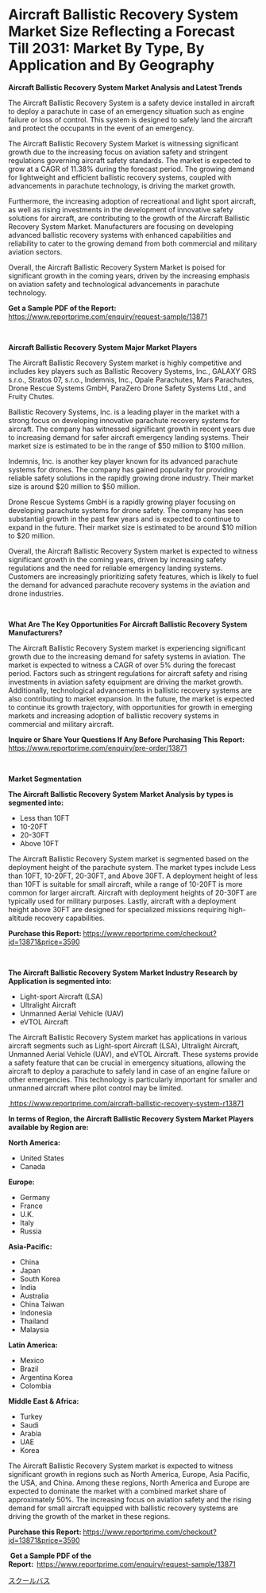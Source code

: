 <p><h1>Aircraft Ballistic Recovery System Market Size Reflecting a Forecast Till 2031: Market By Type, By Application and By Geography</h1></p><p><strong>Aircraft Ballistic Recovery System Market Analysis and Latest Trends</strong></p>
<p><p>The Aircraft Ballistic Recovery System is a safety device installed in aircraft to deploy a parachute in case of an emergency situation such as engine failure or loss of control. This system is designed to safely land the aircraft and protect the occupants in the event of an emergency.</p><p>The Aircraft Ballistic Recovery System Market is witnessing significant growth due to the increasing focus on aviation safety and stringent regulations governing aircraft safety standards. The market is expected to grow at a CAGR of 11.38% during the forecast period. The growing demand for lightweight and efficient ballistic recovery systems, coupled with advancements in parachute technology, is driving the market growth.</p><p>Furthermore, the increasing adoption of recreational and light sport aircraft, as well as rising investments in the development of innovative safety solutions for aircraft, are contributing to the growth of the Aircraft Ballistic Recovery System Market. Manufacturers are focusing on developing advanced ballistic recovery systems with enhanced capabilities and reliability to cater to the growing demand from both commercial and military aviation sectors.</p><p>Overall, the Aircraft Ballistic Recovery System Market is poised for significant growth in the coming years, driven by the increasing emphasis on aviation safety and technological advancements in parachute technology.</p></p>
<p><strong>Get a Sample PDF of the Report:&nbsp;</strong> <a href="https://www.reportprime.com/enquiry/request-sample/13871">https://www.reportprime.com/enquiry/request-sample/13871</a></p>
<p>&nbsp;</p>
<p><strong>Aircraft Ballistic Recovery System Major Market Players</strong></p>
<p><p>The Aircraft Ballistic Recovery System market is highly competitive and includes key players such as Ballistic Recovery Systems, Inc., GALAXY GRS s.r.o., Stratos 07, s.r.o., Indemnis, Inc., Opale Parachutes, Mars Parachutes, Drone Rescue Systems GmbH, ParaZero Drone Safety Systems Ltd., and Fruity Chutes.</p><p>Ballistic Recovery Systems, Inc. is a leading player in the market with a strong focus on developing innovative parachute recovery systems for aircraft. The company has witnessed significant growth in recent years due to increasing demand for safer aircraft emergency landing systems. Their market size is estimated to be in the range of $50 million to $100 million.</p><p>Indemnis, Inc. is another key player known for its advanced parachute systems for drones. The company has gained popularity for providing reliable safety solutions in the rapidly growing drone industry. Their market size is around $20 million to $50 million.</p><p>Drone Rescue Systems GmbH is a rapidly growing player focusing on developing parachute systems for drone safety. The company has seen substantial growth in the past few years and is expected to continue to expand in the future. Their market size is estimated to be around $10 million to $20 million.</p><p>Overall, the Aircraft Ballistic Recovery System market is expected to witness significant growth in the coming years, driven by increasing safety regulations and the need for reliable emergency landing systems. Customers are increasingly prioritizing safety features, which is likely to fuel the demand for advanced parachute recovery systems in the aviation and drone industries.</p></p>
<p>&nbsp;</p>
<p><strong>What Are The Key Opportunities For Aircraft Ballistic Recovery System Manufacturers?</strong></p>
<p><p>The Aircraft Ballistic Recovery System market is experiencing significant growth due to the increasing demand for safety systems in aviation. The market is expected to witness a CAGR of over 5% during the forecast period. Factors such as stringent regulations for aircraft safety and rising investments in aviation safety equipment are driving the market growth. Additionally, technological advancements in ballistic recovery systems are also contributing to market expansion. In the future, the market is expected to continue its growth trajectory, with opportunities for growth in emerging markets and increasing adoption of ballistic recovery systems in commercial and military aircraft.</p></p>
<p><strong>Inquire or Share Your Questions If Any Before Purchasing This Report:</strong> <a href="https://www.reportprime.com/enquiry/pre-order/13871">https://www.reportprime.com/enquiry/pre-order/13871</a></p>
<p>&nbsp;</p>
<p><strong>Market Segmentation</strong></p>
<p><strong>The Aircraft Ballistic Recovery System Market Analysis by types is segmented into:</strong></p>
<p><ul><li>Less than 10FT</li><li>10-20FT</li><li>20-30FT</li><li>Above 10FT</li></ul></p>
<p><p>The Aircraft Ballistic Recovery System market is segmented based on the deployment height of the parachute system. The market types include Less than 10FT, 10-20FT, 20-30FT, and Above 30FT. A deployment height of less than 10FT is suitable for small aircraft, while a range of 10-20FT is more common for larger aircraft. Aircraft with deployment heights of 20-30FT are typically used for military purposes. Lastly, aircraft with a deployment height above 30FT are designed for specialized missions requiring high-altitude recovery capabilities.</p></p>
<p><strong>Purchase this Report:&nbsp;</strong><a href="https://www.reportprime.com/checkout?id=13871&price=3590">https://www.reportprime.com/checkout?id=13871&price=3590</a></p>
<p>&nbsp;</p>
<p><strong>The Aircraft Ballistic Recovery System Market Industry Research by Application is segmented into:</strong></p>
<p><ul><li>Light-sport Aircraft (LSA)</li><li>Ultralight Aircraft</li><li>Unmanned Aerial Vehicle (UAV)</li><li>eVTOL Aircraft</li></ul></p>
<p><p>The Aircraft Ballistic Recovery System market has applications in various aircraft segments such as Light-sport Aircraft (LSA), Ultralight Aircraft, Unmanned Aerial Vehicle (UAV), and eVTOL Aircraft. These systems provide a safety feature that can be crucial in emergency situations, allowing the aircraft to deploy a parachute to safely land in case of an engine failure or other emergencies. This technology is particularly important for smaller and unmanned aircraft where pilot control may be limited.</p></p>
<p><a href="https://www.reportprime.com/aircraft-ballistic-recovery-system-r13871">&nbsp;https://www.reportprime.com/aircraft-ballistic-recovery-system-r13871</a></p>
<p><strong>In terms of Region, the Aircraft Ballistic Recovery System Market Players available by Region are:</strong></p>
<p>
    <p> <strong> North America: </strong>
        <ul>
            <li>United States</li>
            <li>Canada</li>
        </ul>
        </p> 
    <p> <strong> Europe: </strong>
        <ul>
            <li>Germany</li>
            <li>France</li>
            <li>U.K.</li>
            <li>Italy</li>
            <li>Russia</li>
        </ul>
        </p> 
    <p> <strong> Asia-Pacific: </strong>
        <ul>
            <li>China</li>
            <li>Japan</li>
            <li>South Korea</li>
            <li>India</li>
            <li>Australia</li>
            <li>China Taiwan</li>
            <li>Indonesia</li>
            <li>Thailand</li>
            <li>Malaysia</li>
        </ul>
        </p> 
    <p> <strong> Latin America: </strong>
        <ul>
            <li>Mexico</li>
            <li>Brazil</li>
            <li>Argentina Korea</li>
            <li>Colombia</li>
        </ul>
        </p> 
    <p> <strong> Middle East & Africa: </strong>
        <ul>
            <li>Turkey</li>
            <li>Saudi</li>
            <li>Arabia</li>
            <li>UAE</li>
            <li>Korea</li>
        </ul>
    </p>
    </p>
<p><p>The Aircraft Ballistic Recovery System market is expected to witness significant growth in regions such as North America, Europe, Asia Pacific, the USA, and China. Among these regions, North America and Europe are expected to dominate the market with a combined market share of approximately 50%. The increasing focus on aviation safety and the rising demand for small aircraft equipped with ballistic recovery systems are driving the growth of the market in these regions.</p></p>
<p><strong>Purchase this Report: </strong><a href="https://www.reportprime.com/checkout?id=13871&price=3590">https://www.reportprime.com/checkout?id=13871&price=3590</a></p>
<p>&nbsp;<strong>Get a Sample PDF of the Report:&nbsp;&nbsp;</strong><a href="https://www.reportprime.com/enquiry/request-sample/13871">https://www.reportprime.com/enquiry/request-sample/13871</a></p>
<p><strong></strong></p>
<p><p><a href="https://github.com/sghwr779811674/Market-Research-Report-List-4/blob/main/423747686755.md">スクールバス</a></p></p>